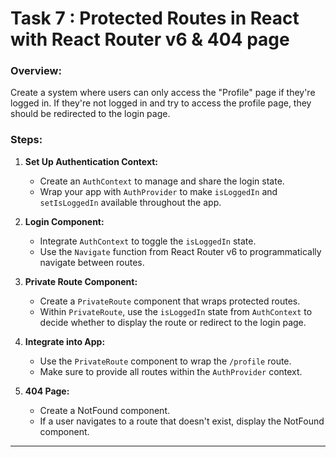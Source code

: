 # Task 7 :  Protected Routes in React with React Router v6 & 404 page

### Overview:
Create a system where users can only access the "Profile" page if they're logged in. If they're not logged in and try to access the profile page, they should be redirected to the login page.

### Steps:

1. **Set Up Authentication Context:**
   - Create an `AuthContext` to manage and share the login state.
   - Wrap your app with `AuthProvider` to make `isLoggedIn` and `setIsLoggedIn` available throughout the app.

2. **Login Component:**
   - Integrate `AuthContext` to toggle the `isLoggedIn` state.
   - Use the `Navigate` function from React Router v6 to programmatically navigate between routes.

3. **Private Route Component:**
   - Create a `PrivateRoute` component that wraps protected routes.
   - Within `PrivateRoute`, use the `isLoggedIn` state from `AuthContext` to decide whether to display the route or redirect to the login page.

4. **Integrate into App:**
   - Use the `PrivateRoute` component to wrap the `/profile` route.
   - Make sure to provide all routes within the `AuthProvider` context.
5. **404 Page:** 
   - Create a NotFound component.   
   - If a user navigates to a route that doesn't exist, display the NotFound component.

---
